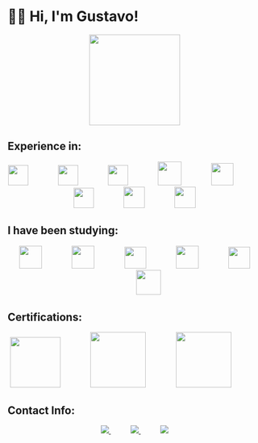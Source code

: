 # 👨‍💼 Hi, I'm Gustavo!



<p align="center">
  <img align="center" height="180" src="https://github-readme-stats.vercel.app/api/top-langs/?username=guftrindade&layout=compact&theme=default)](https://github.com/anuraghazra/github-readme-stats" />  
</p>

## Experience in:
<p align="center">
    <img height="40" src="https://github.com/guftrindade/guftrindade/assets/67704261/f593ff66-2fb4-4b89-b9e1-a04e8a80c36a">
    &nbsp;&nbsp;&nbsp;&nbsp;&nbsp;&nbsp;&nbsp;&nbsp;&nbsp;&nbsp;&nbsp;&nbsp;&nbsp;
    <img height="40" src="https://user-images.githubusercontent.com/67704261/216823155-d9beb49a-d348-4cd6-bc0e-13abd3e6dcee.png">
    &nbsp;&nbsp;&nbsp;&nbsp;&nbsp;&nbsp;&nbsp;&nbsp;&nbsp;&nbsp;&nbsp;&nbsp;&nbsp;
    <img height="40" src="https://user-images.githubusercontent.com/67704261/216822972-9e815a16-5f2c-4c20-b378-0367affde7e1.png">
    &nbsp;&nbsp;&nbsp;&nbsp;&nbsp;&nbsp;&nbsp;&nbsp;&nbsp;&nbsp;&nbsp;&nbsp;&nbsp;
    <img height="47" src="https://github.com/guftrindade/guftrindade/assets/67704261/0e5ae34e-94eb-468f-b52b-97d2b2e7d9bb">
    &nbsp;&nbsp;&nbsp;&nbsp;&nbsp;&nbsp;&nbsp;&nbsp;&nbsp;&nbsp;&nbsp;&nbsp;&nbsp;
    <img height="44" src="https://github.com/guftrindade/guftrindade/assets/67704261/08777b44-3f8f-4fe1-a5f6-221b1f34b969">
    &nbsp;&nbsp;&nbsp;&nbsp;&nbsp;&nbsp;&nbsp;&nbsp;&nbsp;&nbsp;&nbsp;&nbsp;&nbsp;
  <img height="40" src="https://github.com/guftrindade/guftrindade/assets/67704261/f423bbc0-aabd-4d27-926a-9e6584c74682">
     &nbsp;&nbsp;&nbsp;&nbsp;&nbsp;&nbsp;&nbsp;&nbsp;&nbsp;&nbsp;&nbsp;&nbsp;&nbsp;
    <img height="42" src="https://github.com/guftrindade/guftrindade/assets/67704261/44b38bca-8c63-4341-8730-e8cbadee4135">
    &nbsp;&nbsp;&nbsp;&nbsp;&nbsp;&nbsp;&nbsp;&nbsp;&nbsp;&nbsp;&nbsp;&nbsp;&nbsp;
    <img height="42" src="https://github.com/guftrindade/guftrindade/assets/67704261/dc114408-12d6-4a03-a3cf-df3b8873e222">
</p>


## I have been studying:
<p align="center">
    <img height="45" src="https://github.com/guftrindade/guftrindade/assets/67704261/516bf1e2-baee-446d-9cf5-153e61ace2d8">
    &nbsp;&nbsp;&nbsp;&nbsp;&nbsp;&nbsp;&nbsp;&nbsp;&nbsp;&nbsp;&nbsp;&nbsp;&nbsp;
  <img height="45" src="https://github.com/guftrindade/guftrindade/assets/67704261/1f02593f-a383-4efa-86a2-9ae4d186f579">
    &nbsp;&nbsp;&nbsp;&nbsp;&nbsp;&nbsp;&nbsp;&nbsp;&nbsp;&nbsp;&nbsp;&nbsp;&nbsp;
    <img height="43" src="https://github.com/guftrindade/guftrindade/assets/67704261/f654e4b2-f7f0-4ede-b7e2-0af6122e1637">
     &nbsp;&nbsp;&nbsp;&nbsp;&nbsp;&nbsp;&nbsp;&nbsp;&nbsp;&nbsp;&nbsp;&nbsp;&nbsp;
    <img height="45" src="https://github.com/guftrindade/guftrindade/assets/67704261/b467b6f8-5def-49b5-8f84-40f3d52e2bdb">
    &nbsp;&nbsp;&nbsp;&nbsp;&nbsp;&nbsp;&nbsp;&nbsp;&nbsp;&nbsp;&nbsp;&nbsp;&nbsp;
    <img height="43" src="https://github.com/guftrindade/guftrindade/assets/67704261/e0ffde31-cd73-4599-b9ed-50aeb9d00472">
  &nbsp;&nbsp;&nbsp;&nbsp;&nbsp;&nbsp;&nbsp;&nbsp;&nbsp;&nbsp;&nbsp;&nbsp;&nbsp;
    <img height="49" src="https://github.com/guftrindade/guftrindade/assets/67704261/47618655-24c3-4815-b546-849e2f489699">
</p>

## Certifications:
<p align="center">
    <img height="100" src="https://user-images.githubusercontent.com/67704261/216822600-baafafe9-27c4-4ab6-b528-2d8a512bc740.png">
    &nbsp;&nbsp;&nbsp;&nbsp;&nbsp;&nbsp;&nbsp;&nbsp;&nbsp;&nbsp;&nbsp;&nbsp;&nbsp;
    <img height="110" src="https://user-images.githubusercontent.com/67704261/142783472-3762b346-94e4-45e6-9908-b3360dc2cf84.png">
     &nbsp;&nbsp;&nbsp;&nbsp;&nbsp;&nbsp;&nbsp;&nbsp;&nbsp;&nbsp;&nbsp;&nbsp;&nbsp;
  <img height="110" src="https://github.com/guftrindade/guftrindade/assets/67704261/e888c130-767f-42b9-bb2d-525e2009de30">
     &nbsp;&nbsp;&nbsp;&nbsp;&nbsp;&nbsp;&nbsp;&nbsp;&nbsp;&nbsp;&nbsp;&nbsp;&nbsp;

</p>

## Contact Info:

<p align="center">
    <a href="https://github.com/guftrindade">
        <img  src="https://img.shields.io/badge/github-%23100000.svg?&style=for-the-badge&logo=github&logoColor=white&link=mailto:https://github.com/guftrindade">
    </a>
    &nbsp;&nbsp;&nbsp;&nbsp;&nbsp;&nbsp;&nbsp;&nbsp;&nbsp;
    <a href="mailto:gustavoferreiratrindade@gmail.com">
        <img src="https://img.shields.io/badge/gmail-D14836?&style=for-the-badge&logo=gmail&logoColor=white&link=mailto:gustavoferreiratrindade@gmail.com">
    </a>
    &nbsp;&nbsp;&nbsp;&nbsp;&nbsp;&nbsp;&nbsp;&nbsp;&nbsp;
    <a href="https://www.linkedin.com/in/gustavoftrindade/">
        <img src="https://img.shields.io/badge/linkedin-%230077B5.svg?&style=for-the-badge&logo=linkedin&logoColor=white&link=mailto:https://www.linkedin.com/in/gustavoftrindade/">
    </a>
</p>
